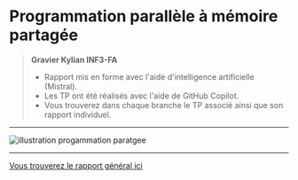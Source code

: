 # Programmation parallèle à mémoire partagée

> **Gravier Kylian INF3-FA**
> - Rapport mis en forme avec l'aide d'intelligence artificielle (Mistral).
> - Les TP ont été réalisés avec l'aide de GitHub Copilot.
> - Vous trouverez dans chaque branche le TP associé ainsi que son rapport individuel.

---

![illustration progammation paratgee](./assets/Illustration_Programmation_Parallèle.webp)

---
[Vous trouverez le rapport général ici](Rapport.md)